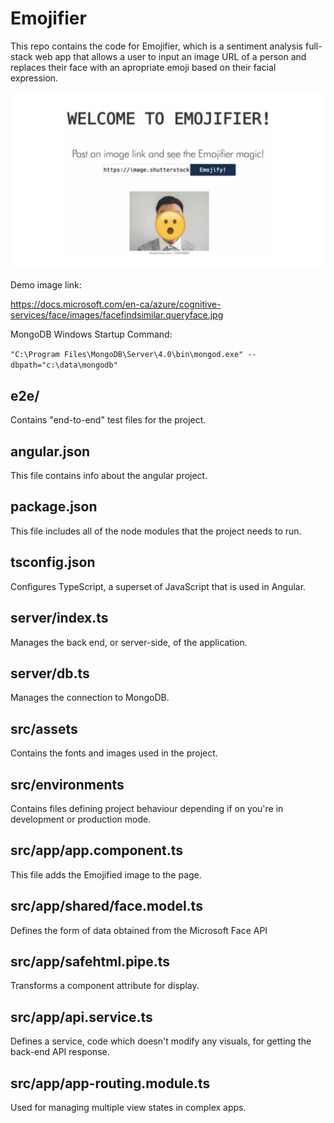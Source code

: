 # Emojifier

This repo contains the code for Emojifier, which is a sentiment analysis full-stack web app that allows a user to input an image URL of a person and replaces their face with an apropriate emoji based on their facial expression.

![](Emojifier.jpg)

Demo image link:

https://docs.microsoft.com/en-ca/azure/cognitive-services/face/images/facefindsimilar.queryface.jpg

MongoDB Windows Startup Command:

`"C:\Program Files\MongoDB\Server\4.0\bin\mongod.exe" --dbpath="c:\data\mongodb"`


## e2e/

Contains "end-to-end" test files for the project.

## angular.json

This file contains info about the angular project.

## package.json

This file includes all of the node modules that the project needs to run.

## tsconfig.json

Configures TypeScript, a superset of JavaScript that is used in Angular.

## server/index.ts

Manages the back end, or server-side, of the application.

## server/db.ts

Manages the connection to MongoDB.

## src/assets

Contains the fonts and images used in the project.

## src/environments

Contains files defining project behaviour depending if on you're in development or production mode.

## src/app/app.component.ts

This file adds the Emojified image to the page.

## src/app/shared/face.model.ts

Defines the form of data obtained from the Microsoft Face API

## src/app/safehtml.pipe.ts

Transforms a component attribute for display.

## src/app/api.service.ts

Defines a service, code which doesn't modify any visuals, for getting the back-end API response.

## src/app/app-routing.module.ts

Used for managing multiple view states in complex apps.
